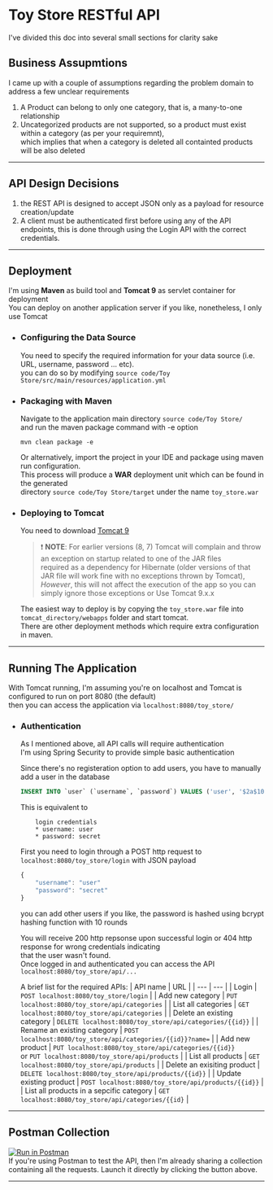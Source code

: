 # Toy Store RESTful API
I've divided this doc into several small sections for clarity sake

## __Business Assupmtions__
I came up with a couple of assumptions regarding the problem domain to address a few unclear requirements
1. A Product can belong to only one category, that is, a many-to-one relationship
2. Uncategorized products are not supported, so a product must exist within a category (as per your requiremnt),  
which implies that when a category is deleted all containted products will be also deleted

---

## __API Design Decisions__
1. the REST API is designed to accept JSON only as a payload for resource creation/update
2. A client must be authenticated first before using any of the API endpoints, this is done through 
using the Login API with the correct credentials.

---

## __Deployment__
I'm using __Maven__ as build tool and __Tomcat 9__ as servlet container for deployment  
You can deploy on another application server if you like, nonetheless, I only use Tomcat 
* ### __Configuring the Data Source__
    You need to specify the required information for your data source (i.e. URL, username, password ... etc).  
    you can do so by modifying `source code/Toy Store/src/main/resources/application.yml`

* ### __Packaging with Maven__
    Navigate to the application main directory `source code/Toy Store/`  
    and run the maven package command with -e option
    ```Shell
    mvn clean package -e
    ``` 
    Or alternatively, import the project in your IDE and package using maven run configuration.  
    This process will produce a __WAR__ deployment unit which can be found in the generated  
    directory `source code/Toy Store/target` under the name `toy_store.war`


* ### __Deploying to Tomcat__
    You need to download [Tomcat 9](https://tomcat.apache.org/download-90.cgi)  
    > ❗️ __NOTE__: For earlier versions (8, 7) Tomcat will complain and throw an exception on startup related to one of the JAR files  
    required as a dependency for Hibernate (older versions of that JAR file  will work fine with no exceptions thrown by Tomcat),  
    *However*, this will not affect the execution of the app so you can simply ignore those exceptions or Use Tomcat 9.x.x 

    The easiest way to deploy is by copying the `toy_store.war` file into `tomcat_directory/webapps` folder
    and start tomcat.  
    There are other deployment methods which require extra configuration in maven.

---
## __Running The Application__
With Tomcat running, I'm assuming you're on localhost and Tomcat is configured to run on port 8080 (the default)  
then you can access the application via `localhost:8080/toy_store/`

* ### __Authentication__
    As I mentioned above, all API calls will require authentication  
    I'm using Spring Security to provide simple basic authentication

    Since there's no registeration option to add users, you have to manually add a user in the database
    ```SQL
    INSERT INTO `user` (`username`, `password`) VALUES ('user', '$2a$10$a8r484Ht4fOSYUbVR3mZZOlMOEJu17PuRakkCBz07dSxrWifU.krK');
    ```
    This is equivalent to
    ```
        login credentials  
        * username: user  
        * password: secret
    ```
    First you need to login through a POST http request to  `localhost:8080/toy_store/login` with JSON payload
    ```javascript
    {
        "username": "user"
        "password": "secret"
    }
    ```
    you can add other users if you like, the password is hashed using bcrypt hashing function with 10 rounds  
      
    You will receive 200 http repsonse upon successful login or 404 http response for wrong credentials indicating  
    that the user wasn't found.  
    Once logged in and authenticated you can access the API `localhost:8080/toy_store/api/...`  
      
    A brief list for the required APIs:
    | API name | URL |
    | --- | --- |
    | Login | `POST localhost:8080/toy_store/login` |
    | Add new category | `PUT localhost:8080/toy_store/api/categories` |
    | List all categories | `GET localhost:8080/toy_store/api/categories` |
    | Delete an existing category | `DELETE localhost:8080/toy_store/api/categories/{{id}}` |
    | Rename an existing category | `POST localhost:8080/toy_store/api/categories/{{id}}?name=` |
    | Add new product | `PUT localhost:8080/toy_store/api/categories/{{id}}`<br>or `PUT localhost:8080/toy_store/api/products` |
    | List all products | `GET localhost:8080/toy_store/api/products` |
    | Delete an exisiting product | `DELETE localhost:8080/toy_store/api/products/{{id}}` |
    | Update existing product | `POST localhost:8080/toy_store/api/products/{{id}}` |
    | List all products in a sepcific category | `GET localhost:8080/toy_store/api/categories/{{id}` |


---
## __Postman Collection__ 
[![Run in Postman](https://run.pstmn.io/button.svg)](https://app.getpostman.com/run-collection/55851a7302a2a4ea8598)  
If you're using Postman to test the API, then I'm already sharing a collection containing all the requests. Launch it directly by clicking the button above.

---



